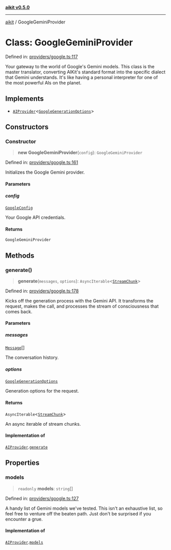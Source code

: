 [**aikit v0.5.0**](../README.md)

---

[aikit](../README.md) / GoogleGeminiProvider

# Class: GoogleGeminiProvider

Defined in: [providers/google.ts:117](https://github.com/chinmaymk/aikit/blob/main/src/providers/google.ts#L117)

Your gateway to the world of Google's Gemini models.
This class is the master translator, converting AIKit's standard format
into the specific dialect that Gemini understands. It's like having a
personal interpreter for one of the most powerful AIs on the planet.

## Implements

- [`AIProvider`](../interfaces/AIProvider.md)\<[`GoogleGenerationOptions`](../interfaces/GoogleGenerationOptions.md)\>

## Constructors

### Constructor

> **new GoogleGeminiProvider**(`config`): `GoogleGeminiProvider`

Defined in: [providers/google.ts:161](https://github.com/chinmaymk/aikit/blob/main/src/providers/google.ts#L161)

Initializes the Google Gemini provider.

#### Parameters

##### config

[`GoogleConfig`](../interfaces/GoogleConfig.md)

Your Google API credentials.

#### Returns

`GoogleGeminiProvider`

## Methods

### generate()

> **generate**(`messages`, `options`): `AsyncIterable`\<[`StreamChunk`](../interfaces/StreamChunk.md)\>

Defined in: [providers/google.ts:178](https://github.com/chinmaymk/aikit/blob/main/src/providers/google.ts#L178)

Kicks off the generation process with the Gemini API.
It transforms the request, makes the call, and processes the stream of
consciousness that comes back.

#### Parameters

##### messages

[`Message`](../interfaces/Message.md)[]

The conversation history.

##### options

[`GoogleGenerationOptions`](../interfaces/GoogleGenerationOptions.md)

Generation options for the request.

#### Returns

`AsyncIterable`\<[`StreamChunk`](../interfaces/StreamChunk.md)\>

An async iterable of stream chunks.

#### Implementation of

[`AIProvider`](../interfaces/AIProvider.md).[`generate`](../interfaces/AIProvider.md#generate)

## Properties

### models

> `readonly` **models**: `string`[]

Defined in: [providers/google.ts:127](https://github.com/chinmaymk/aikit/blob/main/src/providers/google.ts#L127)

A handy list of Gemini models we've tested.
This isn't an exhaustive list, so feel free to venture off the beaten path.
Just don't be surprised if you encounter a grue.

#### Implementation of

[`AIProvider`](../interfaces/AIProvider.md).[`models`](../interfaces/AIProvider.md#models)
